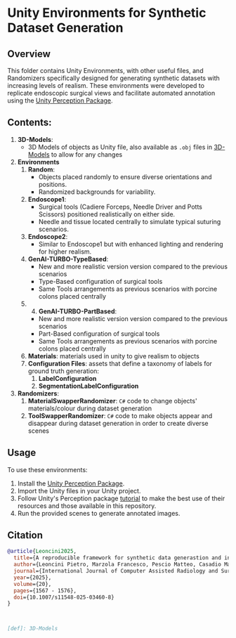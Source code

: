 # Unity Environments for Synthetic Dataset Generation

## Overview
This folder contains Unity Environments, with other useful files, and Randomizers specifically designed for generating synthetic datasets with increasing levels of realism. These environments were developed to replicate endoscopic surgical views and facilitate automated annotation using the [Unity Perception Package](https://docs.unity3d.com/Packages/com.unity.perception@1.0/manual/index.html).

## Contents:
1. **3D-Models**: 
   - 3D Models of objects as Unity file, also available as `.obj` files in [3D-Models](https://github.com/PietroLeoncini/Surgical-Synthetic-Data-Generation-and-Segmentation/tree/main/3D-Models) to allow for any changes
2. **Environments**
   1. **Random**: 
      - Objects placed randomly to ensure diverse orientations and positions.
      - Randomized backgrounds for variability.
   2. **Endoscope1**: 
      - Surgical tools (Cadiere Forceps, Needle Driver and Potts Scissors) positioned realistically on either side.
      - Needle and tissue located centrally to simulate typical suturing scenarios.
   3. **Endoscope2**: 
      - Similar to Endoscope1 but with enhanced lighting and rendering for higher realism.
   4. **GenAI-TURBO-TypeBased**:
      - New and more realistic version version compared to the previous scenarios
      - Type-Based configuration of surgical tools
      - Same Tools arrangements as previous scenarios with porcine colons placed centrally
   5. 4. **GenAI-TURBO-PartBased**:
      - New and more realistic version version compared to the previous scenarios
      - Part-Based configuration of surgical tools
      - Same Tools arrangements as previous scenarios with porcine colons placed centrally
   6. **Materials**: materials used in unity to give realism to objects
   7. **Configuration Files**: assets that define a taxonomy of labels for ground truth generation:
      1. **LabelConfiguration**
      2. **SegmentationLabelConfiguration** 
3. **Randomizers**:
   1. **MaterialSwapperRandomizer**: `C#` code to change objects' materials/colour during dataset generation
   2. **ToolSwapperRandomizer**: `C#` code to make objects appear and disappear during dataset generation in order to create diverse scenes


## Usage
To use these environments:
1. Install the [Unity Perception Package](https://docs.unity3d.com/Packages/com.unity.perception@1.0/manual/index.html).
2. Import the Unity files in your Unity project.
3. Follow Unity's Perception package [tutorial](https://github.com/Unity-Technologies/com.unity.perception) to make the best use of their resources and those available in this repository.
4. Run the provided scenes to generate annotated images.

## Citation
```bibtex
@article{Leoncini2025,
  title={A reproducible framework for synthetic data generastion and instance segmentation in robotic suturing},
  author={Leoncini Pietro, Marzola Francesco, Pescio Matteo, Casadio Maura, Arezzo Alberto, Dagnino Giulio},
  journal={International Journal of Computer Assisted Radiology and Surgery},
  year={2025},
  volume={20},
  pages={1567 - 1576},
  doi={10.1007/s11548-025-03460-8}
}



[def]: 3D-Models